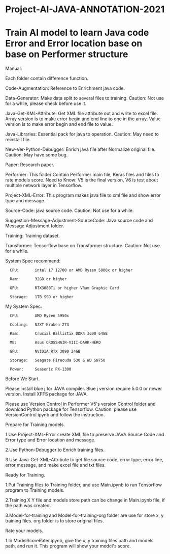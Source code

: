 # Project-AI-JAVA-ANNOTATION-2021
 Train AI model to learn Java code Error and Error location base on base on Performer structure
=================================================================================
 Manual:
 
 Each folder contain difference function.

  Code-Augmentation:
    Reference to Enrichment java code.

  Data-Generator:
    Make data split to several files to training.
    Caution: Not use for a while, please check before use it.

  Java-Get-XML-Attribute:
    Get XML file attribute out and write to excel file.
    Array version is to make error begin and end line to one in the array.
    Value version is to make error begin and end file to value.

  Java-Libraries:
    Essential pack for java to operation.
    Caution: May need to reinstall file.

  New-Ver-Python-Debugger:
    Enrich java file after Normalize original file.
    Caution: May have some bug.

  Paper:
    Research paper.

  Performer:
    This folder Contain Performer main file, Keras files and files to rate models score.
    Need to Know: V5 is the final version, V6 is test about multiple network layer in Tensorflow.

  Project-XML-Error:
    This program makes java file to xml file and show error type and message.

  Source-Code:
    java source code.
    Caution: Not use for a while.

  Suggestion-Message-Adjustment-SourceCode:
    Java source code and Message Adjustment folder.

  Training:
    Training dataset.

  Transformer:
    Tensorflow base on Transformer structure.
    Caution: Not use for a while.

  System Spec recommend:

      CPU:       intel i7 12700 or AMD Ryzen 5800x or higher

      Ram:       32GB or higher

      GPU:       RTX3080Ti or higher VRam Graphic Card

      Storage:   1TB SSD or higher

  My System Spec:

      CPU:       AMD Ryzen 5950x

      Cooling:   NZXT Kraken Z73

      Ram:       Crucial Ballistix DDR4 3600 64GB

      MB:        Asus CROSSHAIR-VIII-DARK-HERO

      GPU:       NVIDIA RTX 3090 24GB

      Storage:   Seagate Firecuda 530 & WD SN750

      Power:     Seasonic PX-1300

  Before We Start.

  Please install blue j for JAVA compiler.
  Blue j version require 5.0.0 or newer version.
  Install XFFS package for JAVA.

  Please use Version Control in Performer V5's version Control folder and download Python package for Tensorflow.
  Caution: please use VersionControl.ipynb and follow the instruction.

  Prepare for Training models.

  1.Use Project-XML-Error create XML file to preserve JAVA Source Code and Error type and Error location and message.

  2.Use Python-Debugger to Enrich training files.

  3.Use Java-Get-XML-Attribute to get file source code, error type, error line, error message, and make excel file and txt files.

  Ready for Training.

  1.Put Training files to Training folder, and use Main.ipynb to run Tensorflow program to Training models.

  2.Training X Y file and models store path can be change in Main.ipynb file, if the path was created.

  3.Model-for-training and Model-for-training-org folder are use for store x, y training files. org folder is to store original files.

  Rate your models.

  1.In ModelScoreRater.ipynb, give the x, y training files path and models path, and run it. This program will show your model's score.
